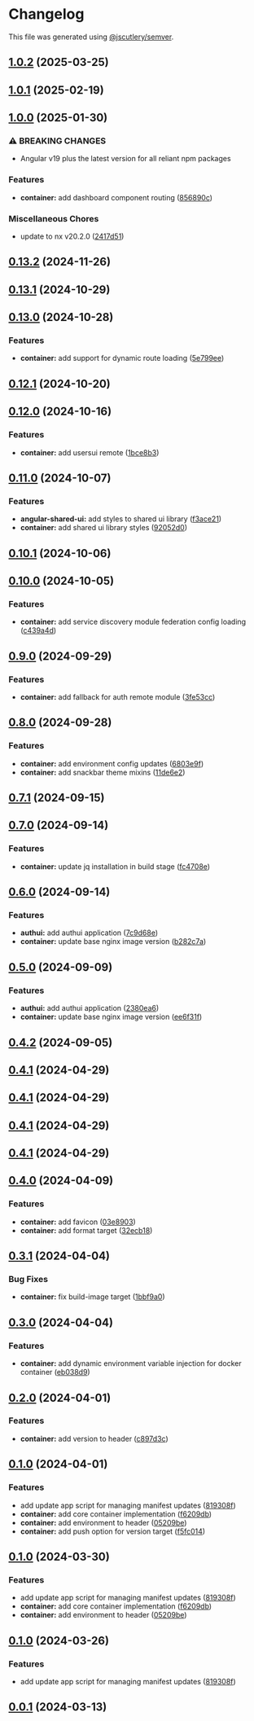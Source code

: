 # Changelog

This file was generated using [@jscutlery/semver](https://github.com/jscutlery/semver).

## [1.0.2](https://github.com/jdwillmsen/jdw/compare/container-1.0.1...container-1.0.2) (2025-03-25)

## [1.0.1](https://github.com/jdwillmsen/jdw/compare/container-1.0.0...container-1.0.1) (2025-02-19)

## [1.0.0](https://github.com/jdwillmsen/jdw/compare/container-0.13.2...container-1.0.0) (2025-01-30)

### ⚠ BREAKING CHANGES

- Angular v19 plus the latest version for all reliant npm packages

### Features

- **container:** add dashboard component routing ([856890c](https://github.com/jdwillmsen/jdw/commit/856890c4ecb32ff122ad4b881e6c3dd438bbb32b))

### Miscellaneous Chores

- update to nx v20.2.0 ([2417d51](https://github.com/jdwillmsen/jdw/commit/2417d51babf7809e49c778b740b6b2c8a815a226))

## [0.13.2](https://github.com/jdwillmsen/jdw/compare/container-0.13.1...container-0.13.2) (2024-11-26)

## [0.13.1](https://github.com/jdwillmsen/jdw/compare/container-0.13.0...container-0.13.1) (2024-10-29)

## [0.13.0](https://github.com/jdwillmsen/jdw/compare/container-0.12.1...container-0.13.0) (2024-10-28)

### Features

- **container:** add support for dynamic route loading ([5e799ee](https://github.com/jdwillmsen/jdw/commit/5e799eeb6f668f997de0faf08f3e3dce73602054))

## [0.12.1](https://github.com/jdwillmsen/jdw/compare/container-0.12.0...container-0.12.1) (2024-10-20)

## [0.12.0](https://github.com/jdwillmsen/jdw/compare/container-0.11.0...container-0.12.0) (2024-10-16)

### Features

- **container:** add usersui remote ([1bce8b3](https://github.com/jdwillmsen/jdw/commit/1bce8b346195362d3ee9889b33c5d0d90bc452ef))

## [0.11.0](https://github.com/jdwillmsen/jdw/compare/container-0.10.1...container-0.11.0) (2024-10-07)

### Features

- **angular-shared-ui:** add styles to shared ui library ([f3ace21](https://github.com/jdwillmsen/jdw/commit/f3ace21fe250079f39adb6503de5924a29fc3ae3))
- **container:** add shared ui library styles ([92052d0](https://github.com/jdwillmsen/jdw/commit/92052d041fd6fe38f0287b027e91e00e83142b5d))

## [0.10.1](https://github.com/jdwillmsen/jdw/compare/container-0.10.0...container-0.10.1) (2024-10-06)

## [0.10.0](https://github.com/jdwillmsen/jdw/compare/container-0.9.0...container-0.10.0) (2024-10-05)

### Features

- **container:** add service discovery module federation config loading ([c439a4d](https://github.com/jdwillmsen/jdw/commit/c439a4dc62c77a5c55ff154988d3754757274034))

## [0.9.0](https://github.com/jdwillmsen/jdw/compare/container-0.8.0...container-0.9.0) (2024-09-29)

### Features

- **container:** add fallback for auth remote module ([3fe53cc](https://github.com/jdwillmsen/jdw/commit/3fe53cc42addc7e9d3c486c8e5ba58fd1561e688))

## [0.8.0](https://github.com/jdwillmsen/jdw/compare/container-0.7.1...container-0.8.0) (2024-09-28)

### Features

- **container:** add environment config updates ([6803e9f](https://github.com/jdwillmsen/jdw/commit/6803e9f58ce36ab443f11e4b688f95b48e44d452))
- **container:** add snackbar theme mixins ([11de6e2](https://github.com/jdwillmsen/jdw/commit/11de6e236c15b0d62f4ff26e6cd99c2e9f95f937))

## [0.7.1](https://github.com/jdwillmsen/jdw/compare/container-0.7.0...container-0.7.1) (2024-09-15)

## [0.7.0](https://github.com/jdwillmsen/jdw/compare/container-0.6.0...container-0.7.0) (2024-09-14)

### Features

- **container:** update jq installation in build stage ([fc4708e](https://github.com/jdwillmsen/jdw/commit/fc4708ea1b9707ed186b03a02abcbf29a890464c))

## [0.6.0](https://github.com/jdwillmsen/jdw/compare/container-0.5.0...container-0.6.0) (2024-09-14)

### Features

- **authui:** add authui application ([7c9d68e](https://github.com/jdwillmsen/jdw/commit/7c9d68eb5b92d202d4e39e0599f2649e0cc683ad))
- **container:** update base nginx image version ([b282c7a](https://github.com/jdwillmsen/jdw/commit/b282c7a91a3ab2eda09c19dc1247a394c68a1c01))

## [0.5.0](https://github.com/jdwillmsen/jdw/compare/container-0.4.2...container-0.5.0) (2024-09-09)

### Features

- **authui:** add authui application ([2380ea6](https://github.com/jdwillmsen/jdw/commit/2380ea6dd087859ba8f862d46b7b77cd984918e7))
- **container:** update base nginx image version ([ee6f31f](https://github.com/jdwillmsen/jdw/commit/ee6f31f86ef4d19a1ac646ffdea5317c061a0a69))

## [0.4.2](https://github.com/jdwillmsen/jdw/compare/container-0.4.1...container-0.4.2) (2024-09-05)

## [0.4.1](https://github.com/jdwillmsen/jdw/compare/container-0.4.0...container-0.4.1) (2024-04-29)

## [0.4.1](https://github.com/jdwillmsen/jdw/compare/container-0.4.0...container-0.4.1) (2024-04-29)

## [0.4.1](https://github.com/jdwillmsen/jdw/compare/container-0.4.0...container-0.4.1) (2024-04-29)

## [0.4.1](https://github.com/jdwillmsen/jdw/compare/container-0.4.0...container-0.4.1) (2024-04-29)

## [0.4.0](https://github.com/jdwillmsen/jdw/compare/container-0.3.1...container-0.4.0) (2024-04-09)

### Features

- **container:** add favicon ([03e8903](https://github.com/jdwillmsen/jdw/commit/03e8903fd04f7c65e3d25e5bc1d8b632f7ba87b6))
- **container:** add format target ([32ecb18](https://github.com/jdwillmsen/jdw/commit/32ecb188f3d8c7a57d63ceb6cc8102f9462818e3))

## [0.3.1](https://github.com/jdwillmsen/jdw/compare/container-0.3.0...container-0.3.1) (2024-04-04)

### Bug Fixes

- **container:** fix build-image target ([1bbf9a0](https://github.com/jdwillmsen/jdw/commit/1bbf9a043b91dfb92ba366d703cb48c4d47bb092))

## [0.3.0](https://github.com/jdwillmsen/jdw/compare/container-0.2.0...container-0.3.0) (2024-04-04)

### Features

- **container:** add dynamic environment variable injection for docker container ([eb038d9](https://github.com/jdwillmsen/jdw/commit/eb038d9284d9a80a2f57177cf2a8e8b180c6f00c))

## [0.2.0](https://github.com/jdwillmsen/jdw/compare/container-0.1.0...container-0.2.0) (2024-04-01)

### Features

- **container:** add version to header ([c897d3c](https://github.com/jdwillmsen/jdw/commit/c897d3ca198142fdfa0d55085732063b90a9749d))

## [0.1.0](https://github.com/jdwillmsen/jdw/compare/container-0.0.0...container-0.1.0) (2024-04-01)

### Features

- add update app script for managing manifest updates ([819308f](https://github.com/jdwillmsen/jdw/commit/819308f1cab1cf22afd6c06434ebcd33d0fba472))
- **container:** add core container implementation ([f6209db](https://github.com/jdwillmsen/jdw/commit/f6209db52b292c8ecefcd6da237e32e75b93d760))
- **container:** add environment to header ([05209be](https://github.com/jdwillmsen/jdw/commit/05209bea12b62bf94a3e3a2a5f84f3a14e371bf2))
- **container:** add push option for version target ([f5fc014](https://github.com/jdwillmsen/jdw/commit/f5fc0143f5b46f5bd301c28f01dc504cd1b03c5e))

## [0.1.0](https://github.com/jdwillmsen/jdw/compare/container-0.0.0...container-0.1.0) (2024-03-30)

### Features

- add update app script for managing manifest updates ([819308f](https://github.com/jdwillmsen/jdw/commit/819308f1cab1cf22afd6c06434ebcd33d0fba472))
- **container:** add core container implementation ([f6209db](https://github.com/jdwillmsen/jdw/commit/f6209db52b292c8ecefcd6da237e32e75b93d760))
- **container:** add environment to header ([05209be](https://github.com/jdwillmsen/jdw/commit/05209bea12b62bf94a3e3a2a5f84f3a14e371bf2))

## [0.1.0](https://github.com/jdwillmsen/jdw/compare/container-0.0.0...container-0.1.0) (2024-03-26)

### Features

- add update app script for managing manifest updates ([819308f](https://github.com/jdwillmsen/jdw/commit/819308f1cab1cf22afd6c06434ebcd33d0fba472))

## [0.0.1](/jdwillmsen/jdw/compare/container-0.0.0...container-0.0.1) (2024-03-13)
